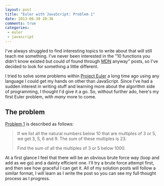 ```yaml
---
layout: post
title: "Euler with JavaScript: Problem 1"
date: 2013-06-30 20:36
comments: true
categories:
 - euler
 - javascript
---
```


I've always struggled to find interesting topics to write about that will still teach me something. I've never been interested in the "10 functions you didn't know existed but could of found through [MDN][] anyway" posts, so I've decided to look for something a little different.

I tried to solve some problems within [Project Euler][euler] a long time ago using any language I could get my hands on other than JavaScript. Since I've had a sudden interest in writing stuff and learning more about the algorithm side of programming, I thought I'd give it a go. So, without further ado, here's my first Euler problem, with *many* more to come.

<!-- more -->

## The problem

[Problem 1][problem-1] is described as follows:

> If we list all the natural numbers below 10 that are multiples of 3 or 5, we get 3, 5, 6 and 9. The sum of these multiples is 23.
>
> Find the sum of all the multiples of 3 or 5 below 1000.

At a first glance I feel that there will be an obvious brute force way (loop and add as we go) and a dainty efficient one. I'll try a brute force attempt first, and then see how graceful I can get it. All of my solution posts will follow a similar format, I will learn as I write the post so you can see my full thought process as I progress.

[MDN]: https://developer.mozilla.org/en-US/docs/Web/JavaScript
[euler]: https://projecteuler.net/
[problem-1]: https://projecteuler.net/problem=1
